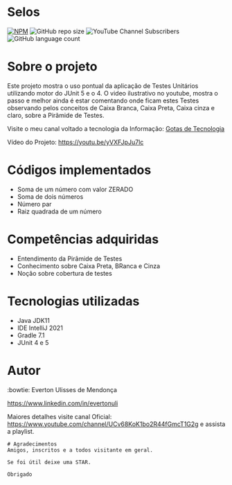# Selos 
[![NPM](https://img.shields.io/npm/l/react)](https://github.com/evertonulisystem/avaliacao-aluno/blob/master/LICENSE) ![GitHub repo size](https://img.shields.io/github/repo-size/evertonulisystem/avaliacao-aluno) ![YouTube Channel Subscribers](https://img.shields.io/youtube/channel/subscribers/UCv68KoK1bo2R44fGmcT1G2g?label=INSCREVA-SE&style=social) ![GitHub language count](https://img.shields.io/github/languages/count/EVERTONULISYSTEM/avaliacao-aluno)

# Sobre o projeto

Este projeto mostra o uso pontual da aplicação de Testes Unitários utilizando motor do JUnit 5 e o 4.
O video ilustrativo no youtube, mostra o passo e melhor ainda é estar comentando onde ficam estes Testes observando pelos conceitos de Caixa Branca, Caixa Preta, Caixa cinza e claro, sobre a Pirãmide de Testes.

Visite o meu canal voltado a tecnologia da Informação: [Gotas de Tecnologia](https://www.youtube.com/channel/UCv68KoK1bo2R44fGmcT1G2g)

Vídeo do Projeto: https://youtu.be/yVXFJpJu7lc

# Códigos implementados 
* Soma de um número com valor ZERADO
* Soma de dois números 
* Número par 
* Raiz quadrada de um número

# Competências adquiridas
* Entendimento da Pirâmide de Testes
* Conhecimento sobre Caixa Preta, BRanca e Cinza
* Noção sobre cobertura de testes

# Tecnologias utilizadas
- Java JDK11
- IDE IntelliJ 2021
- Gradle 7.1
- JUnit 4 e 5

# Autor
:bowtie:
Everton Ulisses de Mendonça

https://www.linkedin.com/in/evertonuli

Maiores detalhes visite canal Oficial: https://www.youtube.com/channel/UCv68KoK1bo2R44fGmcT1G2g e assista a playlist.

```  
# Agradecimentos
Amigos, inscritos e a todos visitante em geral.

Se foi útil deixe uma STAR.

Obrigado
